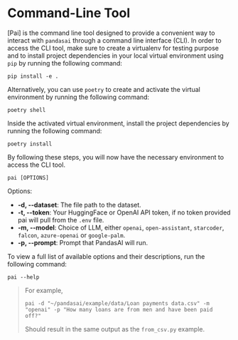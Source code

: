# Command-Line Tool

[Pai] is the command line tool designed to provide a convenient way to interact with `pandasai` through a command line interface (CLI). In order to access the CLI tool, make sure to create a virtualenv for testing purpose and to install project dependencies in your local virtual environment using `pip` by running the following command:

```
pip install -e .
```

Alternatively, you can use `poetry` to create and activate the virtual environment by running the following command:

```
poetry shell
```

Inside the activated virtual environment, install the project dependencies by running the following command:

```
poetry install
```

By following these steps, you will now have the necessary environment to access the CLI tool.

```
pai [OPTIONS]
```

Options:

- **-d, --dataset**: The file path to the dataset.
- **-t, --token**: Your HuggingFace or OpenAI API token, if no token provided pai will pull from the `.env` file.
- **-m, --model**: Choice of LLM, either `openai`, `open-assistant`, `starcoder`, `falcon`, `azure-openai` or `google-palm`.
- **-p, --prompt**: Prompt that PandasAI will run.

To view a full list of available options and their descriptions, run the following command:

```
pai --help

```

> For example,
>
> ```
> pai -d "~/pandasai/example/data/Loan payments data.csv" -m "openai" -p "How many loans are from men and have been paid off?"
> ```
>
> Should result in the same output as the `from_csv.py` example.
